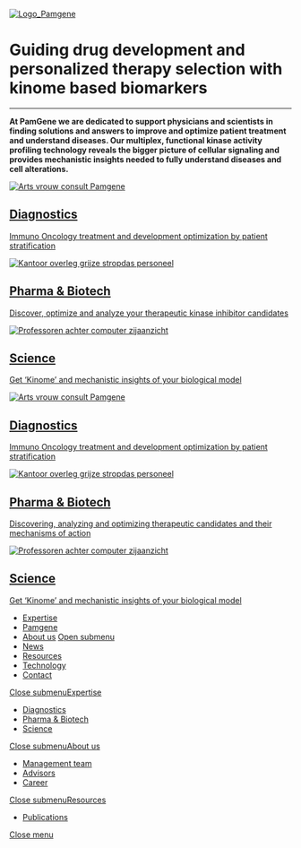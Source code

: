 [![Logo_Pamgene](https://pamgene.com/wp-content/uploads/2019/11/logo-1.png)](https://pamgene.com/)

# Guiding drug development and personalized therapy selection with kinome based biomarkers

* * *

**At PamGene we are dedicated to support physicians and scientists in finding solutions and answers to improve and optimize patient treatment and understand diseases. Our multiplex, functional kinase activity profiling technology reveals the bigger picture of cellular signaling and provides mechanistic insights needed to fully understand diseases and cell alterations.**

[![Arts vrouw consult Pamgene](https://pamgene.com/wp-content/uploads/2019/11/shutterstock_580163959-768x512.jpg)](https://pamgene.com/diagnostics)

## [Diagnostics](https://pamgene.com/diagnostics)

[Immuno Oncology treatment and development optimization by patient stratification](https://pamgene.com/diagnostics)

[![Kantoor overleg grijze stropdas personeel](https://pamgene.com/wp-content/uploads/2019/11/shutterstock_769596349-1-1-768x512.png)](https://pamgene.com/pharma-biotech/)

## [Pharma & Biotech](https://pamgene.com/pharma-biotech/)

[Discover, optimize and analyze your therapeutic kinase inhibitor candidates](https://pamgene.com/pharma-biotech/)

[![Professoren achter computer zijaanzicht](https://pamgene.com/wp-content/uploads/2019/11/shutterstock_160671770-768x512.jpg)](https://pamgene.com/science/)

## [Science](https://pamgene.com/science/)

[Get ‘Kinome’ and mechanistic insights of your biological model](https://pamgene.com/science/)

[![Arts vrouw consult Pamgene](https://pamgene.com/wp-content/uploads/2019/11/shutterstock_580163959-768x512.jpg)](https://pamgene.com/diagnostics)

## [Diagnostics](https://pamgene.com/diagnostics)

[Immuno Oncology treatment and development optimization by patient stratification](https://pamgene.com/diagnostics)

[![Kantoor overleg grijze stropdas personeel](https://pamgene.com/wp-content/uploads/2019/11/shutterstock_769596349-1-1-768x512.png)](https://pamgene.com/#)

## [Pharma & Biotech](https://pamgene.com/\#)

[Discovering, analyzing and optimizing therapeutic candidates and their mechanisms of action](https://pamgene.com/#)

[![Professoren achter computer zijaanzicht](https://pamgene.com/wp-content/uploads/2019/11/shutterstock_160671770-768x512.jpg)](https://pamgene.com/#)

## [Science](https://pamgene.com/\#)

[Get ‘Kinome’ and mechanistic insights of your biological model](https://pamgene.com/#)

- [Expertise](https://pamgene.com/#mm-2 "Open submenu")
- [Pamgene](https://pamgene.com/)
- [About us](https://pamgene.com/about-us/) [Open submenu](https://pamgene.com/#mm-4 "Open submenu")
- [News](https://pamgene.com/news/)
- [Resources](https://pamgene.com/#mm-6 "Open submenu")
- [Technology](https://pamgene.com/technology/)
- [Contact](https://pamgene.com/contact/)

[Close submenu](https://pamgene.com/#menu-mobile_menu "Close submenu")[Expertise](https://pamgene.com/#menu-mobile_menu)

- [Diagnostics](https://pamgene.com/diagnostics/)
- [Pharma & Biotech](https://pamgene.com/pharma-biotech/)
- [Science](https://pamgene.com/science/)

[Close submenu](https://pamgene.com/#menu-mobile_menu "Close submenu")[About us](https://pamgene.com/#menu-mobile_menu)

- [Management team](https://pamgene.com/about-us/management-team/)
- [Advisors](https://pamgene.com/about-us/advisors/)
- [Career](https://pamgene.com/about-us/career/)

[Close submenu](https://pamgene.com/#menu-mobile_menu "Close submenu")[Resources](https://pamgene.com/#menu-mobile_menu)

- [Publications](https://pamgene.com/publications/)

 [Close menu](https://pamgene.com/#mm-7 "Close menu")
